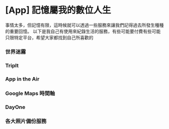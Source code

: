 [App] 記憶屬我的數位人生
===

事情太多，但記憶有限，這時候就可以透過一些服務來讓我們記得過去所發生種種的重要回憶。
以下是我自己有使用來紀錄生活的服務，有些可能要付費有些可能只限特定平台，希望大家都找到自己所喜歡的


### 世界迷霧


### TripIt

### App in the Air


### Google Maps 時間軸


### DayOne


### 各大照片備份服務


